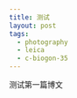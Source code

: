```yaml
---
title: 测试
layout: post
tags:
  - photography
  - leica
  - c-biogon-35
---
```


<!--[![bridge to wonderland](/media/files/2014/09/05/bridge-to-wonderland.jpg)](http://500px.com/photo/82158657)-->

测试第一篇博文
